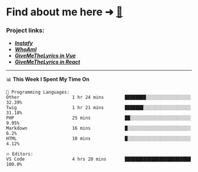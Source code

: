 # Find about me here ➜ [🧑](https://pauabella.dev)

### Project links:
- ***[Instafy](https://instafy.me)***
- ***[WhoAmI](https://pauabella.dev)***
- ***[GiveMeTheLyrics in Vue](https://lyrics.pauabella.dev)***
- ***[GiveMeTheLyrics in React](https://pauabella.dev/GiveMeTheLyrics)***

---
<!--START_SECTION:waka-->
📊 **This Week I Spent My Time On** 

```text
💬 Programming Languages: 
Other                    1 hr 24 mins        ████████░░░░░░░░░░░░░░░░░   32.39% 
Twig                     1 hr 21 mins        ███████░░░░░░░░░░░░░░░░░░   31.18% 
PHP                      25 mins             ██░░░░░░░░░░░░░░░░░░░░░░░   9.95% 
Markdown                 16 mins             █░░░░░░░░░░░░░░░░░░░░░░░░   6.2% 
HTML                     10 mins             █░░░░░░░░░░░░░░░░░░░░░░░░   4.12%

🔥 Editors: 
VS Code                  4 hrs 20 mins       █████████████████████████   100.0%

```


<!--END_SECTION:waka-->
